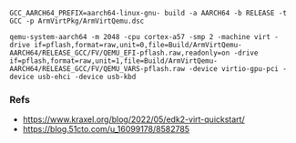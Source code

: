 ```
GCC_AARCH64_PREFIX=aarch64-linux-gnu- build -a AARCH64 -b RELEASE -t GCC -p ArmVirtPkg/ArmVirtQemu.dsc
```

```
qemu-system-aarch64 -m 2048 -cpu cortex-a57 -smp 2 -machine virt -drive if=pflash,format=raw,unit=0,file=Build/ArmVirtQemu-AARCH64/RELEASE_GCC/FV/QEMU_EFI-pflash.raw,readonly=on -drive if=pflash,format=raw,unit=1,file=Build/ArmVirtQemu-AARCH64/RELEASE_GCC/FV/QEMU_VARS-pflash.raw -device virtio-gpu-pci -device usb-ehci -device usb-kbd
```

### Refs

 - https://www.kraxel.org/blog/2022/05/edk2-virt-quickstart/
 - https://blog.51cto.com/u_16099178/8582785
